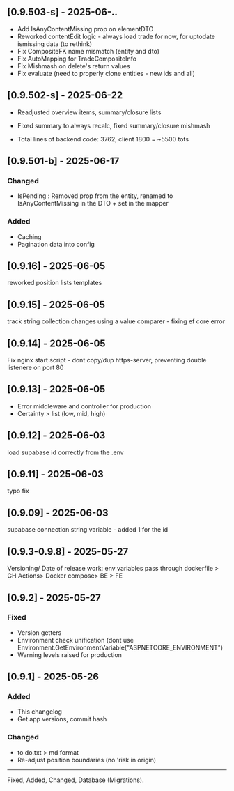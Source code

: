 
## [0.9.503-s] - 2025-06-..
- Add IsAnyContentMissing prop on elementDTO
- Reworked contentEdit logic - always load trade for now, for uptodate ismissing data (to rethink)
- Fix CompositeFK name mismatch (entity and dto)
- Fix AutoMapping for TradeCompositeInfo
- Fix Mishmash on delete's return values
- Fix evaluate (need to properly clone entities - new ids and all)


## [0.9.502-s] - 2025-06-22
- Readjusted overview items, summary/closure lists
- Fixed summary to always recalc, fixed summary/closure mishmash

- Total lines of backend code: 3762, client 1800 = ~5500 tots

## [0.9.501-b] - 2025-06-17
### Changed
- IsPending : Removed prop from the entity, renamed to IsAnyContentMissing in the DTO + set in the mapper 
### Added
- Caching
- Pagination data into config

## [0.9.16] - 2025-06-05
reworked position lists templates

## [0.9.15] - 2025-06-05
track string collection changes using a value comparer - fixing ef core error

## [0.9.14] - 2025-06-05
Fix nginx start script - dont copy/dup https-server, preventing double listenere on port 80

## [0.9.13] - 2025-06-05
- Error middleware and controller for production
- Certainty > list (low, mid, high) 

## [0.9.12] - 2025-06-03
load supabase id correctly from the .env

## [0.9.11] - 2025-06-03
typo fix

## [0.9.09] - 2025-06-03
supabase connection string variable - added 1 for the id

## [0.9.3-0.9.8] - 2025-05-27
Versioning/ Date of release work:  env variables pass through dockerfile > GH Actions> Docker compose> BE > FE

## [0.9.2] - 2025-05-27
### Fixed
- Version getters
- Environment check unification (dont use Environment.GetEnvironmentVariable("ASPNETCORE_ENVIRONMENT")
- Warning levels raised for production

## [0.9.1] - 2025-05-26
### Added
- This changelog
- Get app versions, commit hash

### Changed
- to do.txt > md format
- Re-adjust position boundaries (no 'risk in origin)


---

Fixed, Added, Changed, Database (Migrations).